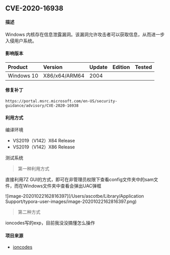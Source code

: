 ## CVE-2020-16938

#### 描述

Windows 内核存在信息泄露漏洞。该漏洞允许攻击者可以获取信息，从而进一步入侵用户系统。 

#### 影响版本

| Product    | Version       | Update | Edition | Tested |
| :--------- | :------------ | ------ | ------- | ------ |
| Windows 10 | X86/x64/ARM64 | 2004   |         |        |

#### 修复补丁

```
https://portal.msrc.microsoft.com/en-US/security-guidance/advisory/CVE-2020-16938
```

#### 利用方式

编译环境

- VS2019（V142）X64 Release
- VS2019（V142）X86 Release

测试系统

> 第一种利用方式

直接利用7Z GUI的方式，即可在非管理员权限下查看config文件夹中的sam文件，而在Windows文件夹中查看会弹出UAC弹框

![image-20201022162816397](/Users/ascotbe/Library/Application Support/typora-user-images/image-20201022162816397.png)

> 第二种方式

ioncodes写的exp，目前我没没搞懂怎么操作

#### 项目来源

- [ioncodes](https://github.com/ioncodes/CVE-2020-16938)